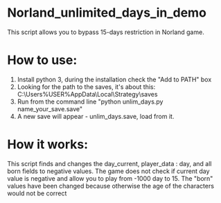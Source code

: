 # Norland_unlimited_days_in_demo
This script allows you to bypass 15-days restriction in Norland game.
# How to use:
1) Install python 3, during the installation check the "Add to PATH" box
2) Looking for the path to the saves, it's about this:
C:\Users\%USER%AppData\Local\Strategy\saves
3) Run from the command line "python unlim_days.py name_your_save.save"
4) A new save will appear - unlim_days.save, load from it.
# How it works:
This script finds and changes the day_current, player_data : day, and all born fields to negative values.
The game does not check if current day value is negative and allow you to play from -1000 day to 15.
The "born" values have been changed because otherwise the age of the characters would not be correct
